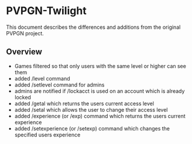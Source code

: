 # PVPGN-Twilight

This document describes the differences and additions from the original PVPGN
project.

## Overview

* Games filtered so that only users with the same level or higher can see them
* added /level command
* added /setlevel command for admins
* admins are notified if /lockacct is used on an account which is already locked
* added /getal which returns the users current access level
* added /setal which allows the user to change their access level
* added /experience (or /exp) command which returns the users current experience
* added /setexperience (or /setexp) command which changes the specified users experience
